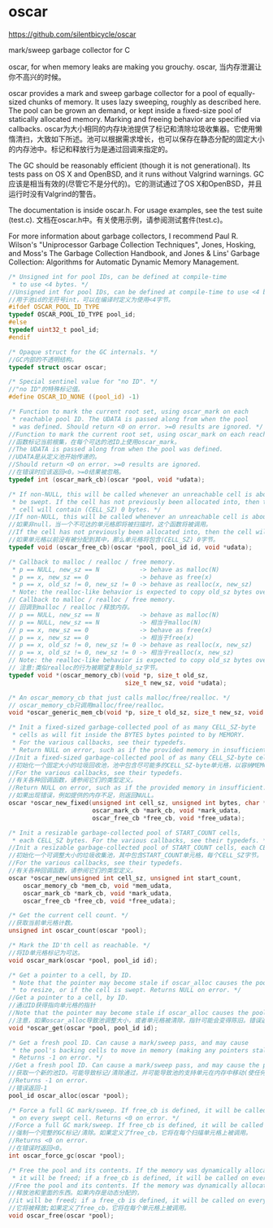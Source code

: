 # oscar

https://github.com/silentbicycle/oscar

mark/sweep garbage collector for C



oscar, for when memory leaks are making you grouchy.
oscar, 当内存泄漏让你不高兴的时候。

oscar provides a mark and sweep garbage collector for a pool of equally-sized chunks of memory. It uses lazy sweeping, roughly as described here. The pool can be grown an demand, or kept inside a fixed-size pool of statically allocated memory. Marking and freeing behavior are specified via callbacks.
oscar为大小相同的内存块池提供了标记和清除垃圾收集器。它使用懒惰清扫，大致如下所述。池可以根据需求增长，也可以保存在静态分配的固定大小的内存池中。标记和释放行为是通过回调来指定的。

The GC should be reasonably efficient (though it is not generational). Its tests pass on OS X and OpenBSD, and it runs without Valgrind warnings.
GC应该是相当有效的(尽管它不是分代的)。它的测试通过了OS X和OpenBSD，并且运行时没有Valgrind的警告。

The documentation is inside oscar.h. For usage examples, see the test suite (test.c).
文档在oscar.h中。有关使用示例，请参阅测试套件(test.c)。

For more information about garbage collectors, I recommend Paul R. Wilson's "Uniprocessor Garbage Collection Techniques", Jones, Hosking, and Moss's The Garbage Collection Handbook, and Jones & Lins' Garbage Collection: Algorithms for Automatic Dynamic Memory Management.




```c
/* Unsigned int for pool IDs, can be defined at compile-time
 * to use <4 bytes. */
//Unsigned int for pool IDs, can be defined at compile-time to use <4 bytes.
//用于池id的无符号int，可以在编译时定义为使用<4字节。
#ifdef OSCAR_POOL_ID_TYPE
typedef OSCAR_POOL_ID_TYPE pool_id;
#else
typedef uint32_t pool_id;
#endif

/* Opaque struct for the GC internals. */
//GC内部的不透明结构。
typedef struct oscar oscar;

/* Special sentinel value for "no ID". */
//"no ID"的特殊标记值。
#define OSCAR_ID_NONE ((pool_id) -1)

/* Function to mark the current root set, using oscar_mark on each
 * reachable pool ID. The UDATA is passed along from when the pool
 * was defined. Should return <0 on error. >=0 results are ignored. */
//Function to mark the current root set, using oscar_mark on each reachable pool ID.
//函数标记当前根集，在每个可达的池ID上使用oscar_mark。
//The UDATA is passed along from when the pool was defined.
//UDATA是从定义池开始传递的。
//Should return <0 on error. >=0 results are ignored.
//在错误时应该返回<0。>=0结果被忽略。
typedef int (oscar_mark_cb)(oscar *pool, void *udata);

/* If non-NULL, this will be called whenever an unreachable cell is about to
 * be swept. If the cell has not previously been allocated into, then the
 * cell will contain (CELL_SZ) 0 bytes. */
//If non-NULL, this will be called whenever an unreachable cell is about to be swept.
//如果非null，当一个不可达的单元格即将被扫描时，这个函数将被调用。
//If the cell has not previously been allocated into, then the cell will contain (CELL_SZ) 0 bytes.
//如果单元格以前没有被分配到其中，那么单元格将包含(CELL_SZ) 0字节。
typedef void (oscar_free_cb)(oscar *pool, pool_id id, void *udata);

/* Callback to malloc / realloc / free memory.
 * p == NULL, new_sz == N           -> behave as malloc(N)
 * p == x, new_sz == 0              -> behave as free(x)
 * p == x, old_sz != 0, new_sz != 0 -> behave as realloc(x, new_sz)
 * Note: the realloc-like behavior is expected to copy old_sz bytes over. */
// Callback to malloc / realloc / free memory.
// 回调到malloc / realloc /释放内存。
// p == NULL, new_sz == N           -> behave as malloc(N)
// p == NULL, new_sz == N           -> 相当于malloc(N)
// p == x, new_sz == 0              -> behave as free(x)
// p == x, new_sz == 0              -> 相当于free(x)
// p == x, old_sz != 0, new_sz != 0 -> behave as realloc(x, new_sz)
// p == x, old_sz != 0, new_sz != 0 -> 相当于realloc(x, new_sz)
// Note: the realloc-like behavior is expected to copy old_sz bytes over.
// 注意:类似realloc的行为被期望复制old_sz字节。
typedef void *(oscar_memory_cb)(void *p, size_t old_sz,
                                size_t new_sz, void *udata);

/* An oscar_memory_cb that just calls malloc/free/realloc. */
// oscar_memory_cb只调用malloc/free/realloc。
void *oscar_generic_mem_cb(void *p, size_t old_sz, size_t new_sz, void *udata);

/* Init a fixed-sized garbage-collected pool of as many CELL_SZ-byte
 * cells as will fit inside the BYTES bytes pointed to by MEMORY.
 * For the various callbacks, see their typedefs.
 * Return NULL on error, such as if the provided memory in insufficient. */
//Init a fixed-sized garbage-collected pool of as many CELL_SZ-byte cells as will fit inside the BYTES bytes pointed to by MEMORY.
//初始化一个固定大小的垃圾回收池，池中包含尽可能多的CELL_SZ-byte单元格，以容纳MEMORY所指向的BYTES字节。
//For the various callbacks, see their typedefs.
//有关各种回调函数，请参阅它们的类型定义。
//Return NULL on error, such as if the provided memory in insufficient.
//如果出现错误，例如提供的内存不足，则返回NULL。
oscar *oscar_new_fixed(unsigned int cell_sz, unsigned int bytes, char *memory,
                       oscar_mark_cb *mark_cb, void *mark_udata,
                       oscar_free_cb *free_cb, void *free_udata);

/* Init a resizable garbage-collected pool of START_COUNT cells,
 * each CELL_SZ bytes. For the various callbacks, see their typedefs. */
//Init a resizable garbage-collected pool of START_COUNT cells, each CELL_SZ bytes.
//初始化一个可调整大小的垃圾收集池，其中包含START_COUNT单元格，每个CELL_SZ字节。
//For the various callbacks, see their typedefs.
//有关各种回调函数，请参阅它们的类型定义。
oscar *oscar_new(unsigned int cell_sz, unsigned int start_count,
    oscar_memory_cb *mem_cb, void *mem_udata,
    oscar_mark_cb *mark_cb, void *mark_udata,
    oscar_free_cb *free_cb, void *free_udata);

/* Get the current cell count. */
//获取当前单元格计数。
unsigned int oscar_count(oscar *pool);

/* Mark the ID'th cell as reachable. */
//将ID单元格标记为可达。
void oscar_mark(oscar *pool, pool_id id);

/* Get a pointer to a cell, by ID.
 * Note that the pointer may become stale if oscar_alloc causes the pool
 * to resize, or if the cell is swept. Returns NULL on error. */
//Get a pointer to a cell, by ID.
//通过ID获得指向单元格的指针
//Note that the pointer may become stale if oscar_alloc causes the pool to resize, or if the cell is swept. Returns NULL on error.
//注意，如果oscar_alloc导致池调整大小，或者单元格被清除，指针可能会变得陈旧。错误返回NULL。
void *oscar_get(oscar *pool, pool_id id);

/* Get a fresh pool ID. Can cause a mark/sweep pass, and may cause
 * the pool's backing cells to move in memory (making any pointers stale).
 * Returns -1 on error. */
//Get a fresh pool ID. Can cause a mark/sweep pass, and may cause the pool's backing cells to move in memory (making any pointers stale).
//获取一个新的池ID。可能导致标记/清除通过，并可能导致池的支持单元在内存中移动(使任何指针陈旧)。
//Returns -1 on error. 
//错误返回-1
pool_id oscar_alloc(oscar *pool);

/* Force a full GC mark/sweep. If free_cb is defined, it will be called
 * on every swept cell. Returns <0 on error. */
//Force a full GC mark/sweep. If free_cb is defined, it will be called on every swept cell.
//强制一个完整的GC标记/清除。如果定义了free_cb，它将在每个扫描单元格上被调用。
//Returns <0 on error.
//在错误时返回<0。
int oscar_force_gc(oscar *pool);

/* Free the pool and its contents. If the memory was dynamically allocated,
 * it will be freed; if a free_cb is defined, it will be called on every cell. */
//Free the pool and its contents. If the memory was dynamically allocated,
//释放池和里面的东西。如果内存是动态分配的，
//it will be freed; if a free_cb is defined, it will be called on every cell.
//它将被释放;如果定义了free_cb，它将在每个单元格上被调用。
void oscar_free(oscar *pool);
```
